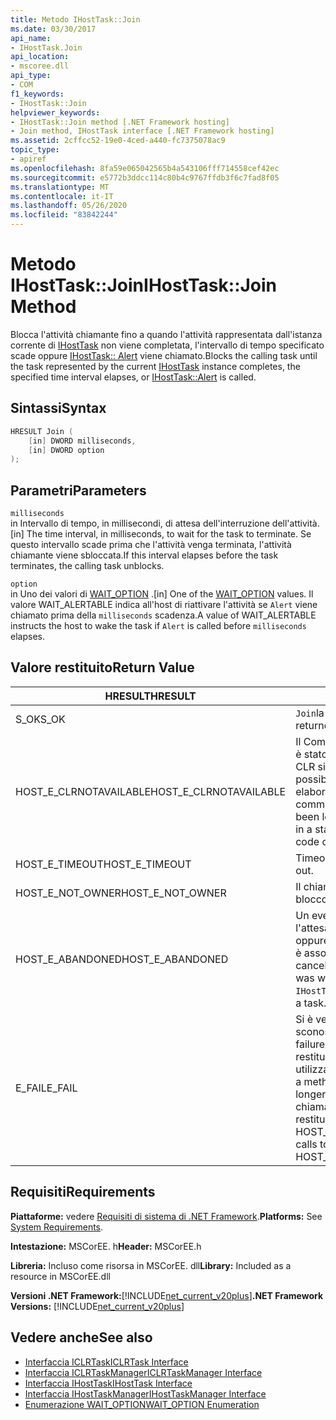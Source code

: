 ```yaml
---
title: Metodo IHostTask::Join
ms.date: 03/30/2017
api_name:
- IHostTask.Join
api_location:
- mscoree.dll
api_type:
- COM
f1_keywords:
- IHostTask::Join
helpviewer_keywords:
- IHostTask::Join method [.NET Framework hosting]
- Join method, IHostTask interface [.NET Framework hosting]
ms.assetid: 2cffcc52-19e0-4ced-a440-fc7375078ac9
topic_type:
- apiref
ms.openlocfilehash: 8fa59e065042565b4a543106fff714558cef42ec
ms.sourcegitcommit: e5772b3ddcc114c80b4c9767ffdb3f6c7fad8f05
ms.translationtype: MT
ms.contentlocale: it-IT
ms.lasthandoff: 05/26/2020
ms.locfileid: "83842244"
---
```

# <a name="ihosttaskjoin-method"></a><span data-ttu-id="d2c14-102">Metodo IHostTask::Join</span><span class="sxs-lookup"><span data-stu-id="d2c14-102">IHostTask::Join Method</span></span>
<span data-ttu-id="d2c14-103">Blocca l'attività chiamante fino a quando l'attività rappresentata dall'istanza corrente di [IHostTask](../../../../docs/framework/unmanaged-api/hosting/ihosttask-interface.md) non viene completata, l'intervallo di tempo specificato scade oppure [IHostTask:: Alert](ihosttask-alert-method.md) viene chiamato.</span><span class="sxs-lookup"><span data-stu-id="d2c14-103">Blocks the calling task until the task represented by the current [IHostTask](../../../../docs/framework/unmanaged-api/hosting/ihosttask-interface.md) instance completes, the specified time interval elapses, or [IHostTask::Alert](ihosttask-alert-method.md) is called.</span></span>  
  
## <a name="syntax"></a><span data-ttu-id="d2c14-104">Sintassi</span><span class="sxs-lookup"><span data-stu-id="d2c14-104">Syntax</span></span>  
  
```cpp  
HRESULT Join (  
    [in] DWORD milliseconds,  
    [in] DWORD option  
);  
```  
  
## <a name="parameters"></a><span data-ttu-id="d2c14-105">Parametri</span><span class="sxs-lookup"><span data-stu-id="d2c14-105">Parameters</span></span>  
 `milliseconds`  
 <span data-ttu-id="d2c14-106">in Intervallo di tempo, in millisecondi, di attesa dell'interruzione dell'attività.</span><span class="sxs-lookup"><span data-stu-id="d2c14-106">[in] The time interval, in milliseconds, to wait for the task to terminate.</span></span> <span data-ttu-id="d2c14-107">Se questo intervallo scade prima che l'attività venga terminata, l'attività chiamante viene sbloccata.</span><span class="sxs-lookup"><span data-stu-id="d2c14-107">If this interval elapses before the task terminates, the calling task unblocks.</span></span>  
  
 `option`  
 <span data-ttu-id="d2c14-108">in Uno dei valori di [WAIT_OPTION](wait-option-enumeration.md) .</span><span class="sxs-lookup"><span data-stu-id="d2c14-108">[in] One of the [WAIT_OPTION](wait-option-enumeration.md) values.</span></span> <span data-ttu-id="d2c14-109">Il valore WAIT_ALERTABLE indica all'host di riattivare l'attività se `Alert` viene chiamato prima della `milliseconds` scadenza.</span><span class="sxs-lookup"><span data-stu-id="d2c14-109">A value of WAIT_ALERTABLE instructs the host to wake the task if `Alert` is called before `milliseconds` elapses.</span></span>  
  
## <a name="return-value"></a><span data-ttu-id="d2c14-110">Valore restituito</span><span class="sxs-lookup"><span data-stu-id="d2c14-110">Return Value</span></span>  
  
|<span data-ttu-id="d2c14-111">HRESULT</span><span class="sxs-lookup"><span data-stu-id="d2c14-111">HRESULT</span></span>|<span data-ttu-id="d2c14-112">Description</span><span class="sxs-lookup"><span data-stu-id="d2c14-112">Description</span></span>|  
|-------------|-----------------|  
|<span data-ttu-id="d2c14-113">S_OK</span><span class="sxs-lookup"><span data-stu-id="d2c14-113">S_OK</span></span>|<span data-ttu-id="d2c14-114">`Join`la restituzione è riuscita.</span><span class="sxs-lookup"><span data-stu-id="d2c14-114">`Join` returned successfully.</span></span>|  
|<span data-ttu-id="d2c14-115">HOST_E_CLRNOTAVAILABLE</span><span class="sxs-lookup"><span data-stu-id="d2c14-115">HOST_E_CLRNOTAVAILABLE</span></span>|<span data-ttu-id="d2c14-116">Il Common Language Runtime (CLR) non è stato caricato in un processo oppure CLR si trova in uno stato in cui non è possibile eseguire codice gestito o elaborare la chiamata correttamente.</span><span class="sxs-lookup"><span data-stu-id="d2c14-116">The common language runtime (CLR) has not been loaded into a process, or the CLR is in a state in which it cannot run managed code or process the call successfully.</span></span>|  
|<span data-ttu-id="d2c14-117">HOST_E_TIMEOUT</span><span class="sxs-lookup"><span data-stu-id="d2c14-117">HOST_E_TIMEOUT</span></span>|<span data-ttu-id="d2c14-118">Timeout della chiamata.</span><span class="sxs-lookup"><span data-stu-id="d2c14-118">The call timed out.</span></span>|  
|<span data-ttu-id="d2c14-119">HOST_E_NOT_OWNER</span><span class="sxs-lookup"><span data-stu-id="d2c14-119">HOST_E_NOT_OWNER</span></span>|<span data-ttu-id="d2c14-120">Il chiamante non è il proprietario del blocco.</span><span class="sxs-lookup"><span data-stu-id="d2c14-120">The caller does not own the lock.</span></span>|  
|<span data-ttu-id="d2c14-121">HOST_E_ABANDONED</span><span class="sxs-lookup"><span data-stu-id="d2c14-121">HOST_E_ABANDONED</span></span>|<span data-ttu-id="d2c14-122">Un evento è stato annullato durante l'attesa di un thread o fiber bloccato oppure l' `IHostTask` istanza corrente non è associata a un'attività.</span><span class="sxs-lookup"><span data-stu-id="d2c14-122">An event was canceled while a blocked thread or fiber was waiting on it, or the current `IHostTask` instance is not associated with a task.</span></span>|  
|<span data-ttu-id="d2c14-123">E_FAIL</span><span class="sxs-lookup"><span data-stu-id="d2c14-123">E_FAIL</span></span>|<span data-ttu-id="d2c14-124">Si è verificato un errore irreversibile sconosciuto.</span><span class="sxs-lookup"><span data-stu-id="d2c14-124">An unknown catastrophic failure occurred.</span></span> <span data-ttu-id="d2c14-125">Quando un metodo restituisce E_FAIL, CLR non è più utilizzabile all'interno del processo.</span><span class="sxs-lookup"><span data-stu-id="d2c14-125">When a method returns E_FAIL, the CLR is no longer usable within the process.</span></span> <span data-ttu-id="d2c14-126">Le chiamate successive ai metodi di hosting restituiscono HOST_E_CLRNOTAVAILABLE.</span><span class="sxs-lookup"><span data-stu-id="d2c14-126">Subsequent calls to hosting methods return HOST_E_CLRNOTAVAILABLE.</span></span>|  
  
## <a name="requirements"></a><span data-ttu-id="d2c14-127">Requisiti</span><span class="sxs-lookup"><span data-stu-id="d2c14-127">Requirements</span></span>  
 <span data-ttu-id="d2c14-128">**Piattaforme:** vedere [Requisiti di sistema di .NET Framework](../../get-started/system-requirements.md).</span><span class="sxs-lookup"><span data-stu-id="d2c14-128">**Platforms:** See [System Requirements](../../get-started/system-requirements.md).</span></span>  
  
 <span data-ttu-id="d2c14-129">**Intestazione:** MSCorEE. h</span><span class="sxs-lookup"><span data-stu-id="d2c14-129">**Header:** MSCorEE.h</span></span>  
  
 <span data-ttu-id="d2c14-130">**Libreria:** Incluso come risorsa in MSCorEE. dll</span><span class="sxs-lookup"><span data-stu-id="d2c14-130">**Library:** Included as a resource in MSCorEE.dll</span></span>  
  
 <span data-ttu-id="d2c14-131">**Versioni .NET Framework:**[!INCLUDE[net_current_v20plus](../../../../includes/net-current-v20plus-md.md)]</span><span class="sxs-lookup"><span data-stu-id="d2c14-131">**.NET Framework Versions:** [!INCLUDE[net_current_v20plus](../../../../includes/net-current-v20plus-md.md)]</span></span>  
  
## <a name="see-also"></a><span data-ttu-id="d2c14-132">Vedere anche</span><span class="sxs-lookup"><span data-stu-id="d2c14-132">See also</span></span>

- [<span data-ttu-id="d2c14-133">Interfaccia ICLRTask</span><span class="sxs-lookup"><span data-stu-id="d2c14-133">ICLRTask Interface</span></span>](iclrtask-interface.md)
- [<span data-ttu-id="d2c14-134">Interfaccia ICLRTaskManager</span><span class="sxs-lookup"><span data-stu-id="d2c14-134">ICLRTaskManager Interface</span></span>](iclrtaskmanager-interface.md)
- [<span data-ttu-id="d2c14-135">Interfaccia IHostTask</span><span class="sxs-lookup"><span data-stu-id="d2c14-135">IHostTask Interface</span></span>](ihosttask-interface.md)
- [<span data-ttu-id="d2c14-136">Interfaccia IHostTaskManager</span><span class="sxs-lookup"><span data-stu-id="d2c14-136">IHostTaskManager Interface</span></span>](ihosttaskmanager-interface.md)
- [<span data-ttu-id="d2c14-137">Enumerazione WAIT_OPTION</span><span class="sxs-lookup"><span data-stu-id="d2c14-137">WAIT_OPTION Enumeration</span></span>](wait-option-enumeration.md)
